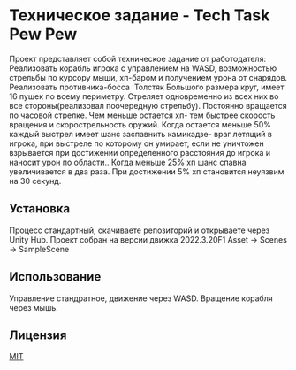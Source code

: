 # Техническое задание - Tech Task Pew Pew
 Проект представляет собой техническое задание от работодателя:
 Реализовать корабль игрока с управлением на WASD, возможностью стрельбы по
 курсору мыши, хп-баром и получением урона от снарядов.
 Реализовать противника-босса :Толстяк
 Большого размера круг, имеет 16 пушек по всему периметру. Стреляет
 одновременно из всех них во все стороны(реализовал поочередную стрельбу). Постоянно вращается по часовой
 стрелке. Чем меньше остается хп- тем быстрее скорость вращения и
 скорострельность оружий. Когда остается меньше 50% каждый выстрел имеет
 шанс заспавнить камикадзе- враг летящий в игрока, при выстреле по которому
 он умирает, если не уничтожен взрывается при достижении определенного
 расстояния до игрока и наносит урон по области.. Когда меньше 25% хп шанс
 спавна увеличивается в два раза. При достижении 5% хп становится неуязвим на
 30 секунд.
 
## Установка
Процесс стандартный, скачиваете репозиторий и открываете через Unity Hub.
Проект собран на версии движка 2022.3.20F1
Asset -> Scenes -> SampleScene

## Использование
Управление стандратное, движение через WASD. 
Вращение корабля через мышь.

## Лицензия
[MIT](LICENSE) 
